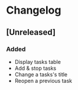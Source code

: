 # Changelog

## [Unreleased]

### Added

- Display tasks table
- Add & stop tasks
- Change a tasks's title
- Reopen a previous task
